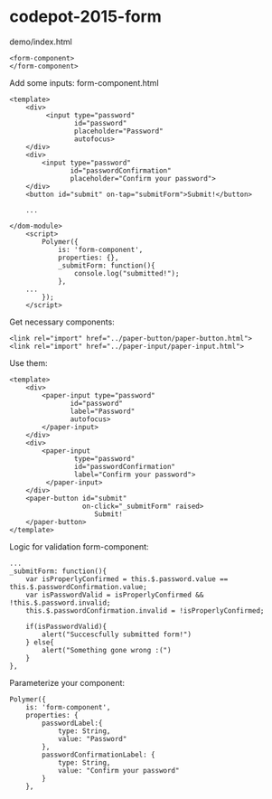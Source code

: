 # codepot-2015-form

demo/index.html

    <form-component>
    </form-component>

Add some inputs: form-component.html

    <template>
	    <div>
          	 <input type="password"
                    id="password"
                    placeholder="Password"
                    autofocus>
        </div>
        <div>
            <input type="password"
                   id="passwordConfirmation"
                   placeholder="Confirm your password">
        </div>
        <button id="submit" on-tap="submitForm">Submit!</button>

        ...
    
    </dom-module>
        <script>
            Polymer({
                is: 'form-component',
                properties: {},
                _submitForm: function(){
                    console.log("submitted!");
                },
        ...
            });
        </script>
        
Get necessary components:
 
    <link rel="import" href="../paper-button/paper-button.html">
    <link rel="import" href="../paper-input/paper-input.html">

Use them:

    <template>
        <div>
            <paper-input type="password"
                   id="password"
                   label="Password"
                   autofocus>
            </paper-input>
        </div>
        <div>
            <paper-input 
                    type="password"
                    id="passwordConfirmation"
                    label="Confirm your password">
             </paper-input>
        </div>
        <paper-button id="submit" 
                      on-click="_submitForm" raised>
                         Submit!
        </paper-button>
    </template>
    
Logic for validation form-component:
    
    ...
    _submitForm: function(){
        var isProperlyConfirmed = this.$.password.value == this.$.passwordConfirmation.value;
        var isPasswordValid = isProperlyConfirmed && !this.$.password.invalid;
        this.$.passwordConfirmation.invalid = !isProperlyConfirmed;

        if(isPasswordValid){
            alert("Succescfully submitted form!")
        } else{
            alert("Something gone wrong :(")
        }
    },
    
    
Parameterize your component:
    
    Polymer({
        is: 'form-component',
        properties: {
            passwordLabel:{
                type: String,
                value: "Password"
            },
            passwordConfirmationLabel: {
                type: String,
                value: "Confirm your password"
            }
        },
